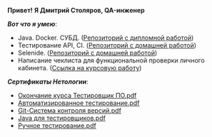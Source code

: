   **Привет!**
  **Я Дмитрий Столяров, QA-инженер**
  
   ***Вот что я умею***:
- Java. Docker. СУБД. ([Репозиторий с дипломной работой](https://github.com/Jazwel/Diplom-QA60))
- Тестирование API, CI. ([Репозиторий с домашней работой](https://github.com/Jazwel/Api-Ci))
- Selenide. ([Репозиторий с домашней работой](https://github.com/Jazwel/Selenide))
- Написание чеклиста для функциональной проверки личного кабинета. ([Ссылка на курсовую работу](https://docs.google.com/spreadsheets/d/1-0Kq89cU7Bl6cGLkQphRGfqaBoLh3exiY1zhgCYUjyg/edit?usp=sharing))

  
***Сертификаты Нетологии***:


- [Окончание курса Тестировщик ПО.pdf](https://netology.ru/sharing/ef4f396e6cc4675c2c52434150aa30ca?utm_source=social&utm_campaign=achievements)  
- [Автоматизированное тестирование.pdf](https://netology.ru/sharing/4bcd4f331546fd9d4dde8de860b73134?utm_source=social&utm_campaign=achievements)
- [Git-Система контроля версий.pdf](https://netology.ru/sharing/e5073a6b1f9f289f71739575b4858c02?utm_source=social&utm_campaign=achievements)
- [Java для тестировщиков.pdf](https://netology.ru/sharing/cd4e27ad8af070cbe602114439cc3af9?utm_source=social&utm_campaign=achievements)
- [Ручное тестирование.pdf](https://netology.ru/sharing/e9de79ba47877a17a1e2602522523fba?utm_source=social&utm_campaign=achievements)


